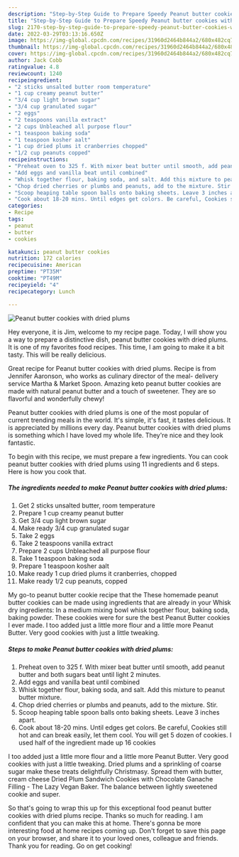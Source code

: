 ```yaml
---
description: "Step-by-Step Guide to Prepare Speedy Peanut butter cookies with dried plums"
title: "Step-by-Step Guide to Prepare Speedy Peanut butter cookies with dried plums"
slug: 2170-step-by-step-guide-to-prepare-speedy-peanut-butter-cookies-with-dried-plums
date: 2022-03-29T03:13:16.650Z
image: https://img-global.cpcdn.com/recipes/31960d2464b844a2/680x482cq70/peanut-butter-cookies-with-dried-plums-recipe-main-photo.jpg
thumbnail: https://img-global.cpcdn.com/recipes/31960d2464b844a2/680x482cq70/peanut-butter-cookies-with-dried-plums-recipe-main-photo.jpg
cover: https://img-global.cpcdn.com/recipes/31960d2464b844a2/680x482cq70/peanut-butter-cookies-with-dried-plums-recipe-main-photo.jpg
author: Jack Cobb
ratingvalue: 4.8
reviewcount: 1240
recipeingredient:
- "2 sticks unsalted butter room temperature"
- "1 cup creamy peanut butter"
- "3/4 cup light brown sugar"
- "3/4 cup granulated sugar"
- "2 eggs"
- "2 teaspoons vanilla extract"
- "2 cups Unbleached all purpose flour"
- "1 teaspoon baking soda"
- "1 teaspoon kosher aalt"
- "1 cup dried plums it cranberries chopped"
- "1/2 cup peanuts copped"
recipeinstructions:
- "Preheat oven to 325 f. With mixer beat butter until smooth, add peanut butter and both sugars beat until light 2 minutes."
- "Add eggs and vanilla beat until combined"
- "Whisk together flour, baking soda, and salt. Add this mixture to peanut butter mixture."
- "Chop dried cherries or plumbs and peanuts, add to the mixture. Stir."
- "Scoop heaping table spoon balls onto baking sheets. Leave 3 inches apart."
- "Cook about 18-20 mins. Until edges get colors. Be careful, Cookies still hot and can break easily, let them cool. You will get 5 dozen of cookies. I used half of the ingredient made up 16 cookies"
categories:
- Recipe
tags:
- peanut
- butter
- cookies

katakunci: peanut butter cookies 
nutrition: 172 calories
recipecuisine: American
preptime: "PT35M"
cooktime: "PT49M"
recipeyield: "4"
recipecategory: Lunch

---
```



![Peanut butter cookies with dried plums](https://img-global.cpcdn.com/recipes/31960d2464b844a2/680x482cq70/peanut-butter-cookies-with-dried-plums-recipe-main-photo.jpg)

Hey everyone, it is Jim, welcome to my recipe page. Today, I will show you a way to prepare a distinctive dish, peanut butter cookies with dried plums. It is one of my favorites food recipes. This time, I am going to make it a bit tasty. This will be really delicious.

Great recipe for Peanut butter cookies with dried plums. Recipe is from Jennifer Aaronson, who works as culinary director of the meal- delivery service Martha &amp; Market Spoon. Amazing keto peanut butter cookies are made with natural peanut butter and a touch of sweetener. They are so flavorful and wonderfully chewy!

Peanut butter cookies with dried plums is one of the most popular of current trending meals in the world. It's simple, it's fast, it tastes delicious. It is appreciated by millions every day. Peanut butter cookies with dried plums is something which I have loved my whole life. They're nice and they look fantastic.


To begin with this recipe, we must prepare a few ingredients. You can cook peanut butter cookies with dried plums using 11 ingredients and 6 steps. Here is how you cook that.

<!--inarticleads1-->

##### The ingredients needed to make Peanut butter cookies with dried plums:

1. Get 2 sticks unsalted butter, room temperature
1. Prepare 1 cup creamy peanut butter
1. Get 3/4 cup light brown sugar
1. Make ready 3/4 cup granulated sugar
1. Take 2 eggs
1. Take 2 teaspoons vanilla extract
1. Prepare 2 cups Unbleached all purpose flour
1. Take 1 teaspoon baking soda
1. Prepare 1 teaspoon kosher aalt
1. Make ready 1 cup dried plums it cranberries, chopped
1. Make ready 1/2 cup peanuts, copped


My go-to peanut butter cookie recipe that the These homemade peanut butter cookies can be made using ingredients that are already in your Whisk dry ingredients: In a medium mixing bowl whisk together flour, baking soda, baking powder. These cookies were for sure the best Peanut Butter cookies I ever made. I too added just a little more flour and a little more Peanut Butter. Very good cookies with just a little tweaking. 

<!--inarticleads2-->

##### Steps to make Peanut butter cookies with dried plums:

1. Preheat oven to 325 f. With mixer beat butter until smooth, add peanut butter and both sugars beat until light 2 minutes.
1. Add eggs and vanilla beat until combined
1. Whisk together flour, baking soda, and salt. Add this mixture to peanut butter mixture.
1. Chop dried cherries or plumbs and peanuts, add to the mixture. Stir.
1. Scoop heaping table spoon balls onto baking sheets. Leave 3 inches apart.
1. Cook about 18-20 mins. Until edges get colors. Be careful, Cookies still hot and can break easily, let them cool. You will get 5 dozen of cookies. I used half of the ingredient made up 16 cookies


I too added just a little more flour and a little more Peanut Butter. Very good cookies with just a little tweaking. Dried plums and a sprinkling of coarse sugar make these treats delightfully Christmasy. Spread them with butter, cream cheese Dried Plum Sandwich Cookies with Chocolate Ganache Filling - The Lazy Vegan Baker. The balance between lightly sweetened cookie and super. 

So that's going to wrap this up for this exceptional food peanut butter cookies with dried plums recipe. Thanks so much for reading. I am confident that you can make this at home. There's gonna be more interesting food at home recipes coming up. Don't forget to save this page on your browser, and share it to your loved ones, colleague and friends. Thank you for reading. Go on get cooking!
